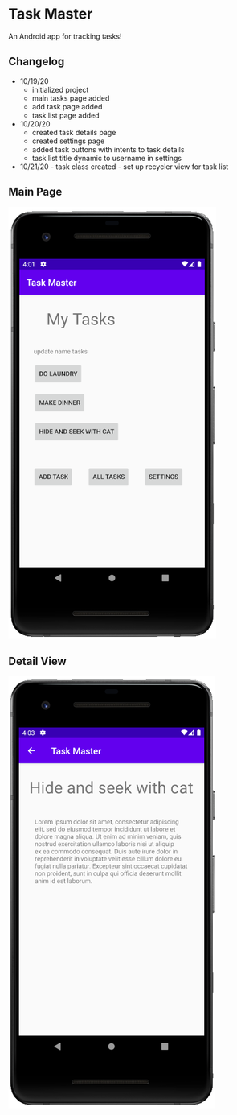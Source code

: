# Task Master

An Android app for tracking tasks!

## Changelog

  - 10/19/20
    - initialized project
    - main tasks page added
    - add task page added
    - task list page added
  - 10/20/20
    - created task details page
    - created settings page
    - added task buttons with intents to task details
    - task list title dynamic to username in settings
   - 10/21/20
    - task class created
    - set up recycler view for task list

## Main Page

![image description](screenshots/main-activity-10-20-20.PNG)

## Detail View

![image description](screenshots/task-details-activity-10-20-20.PNG)
